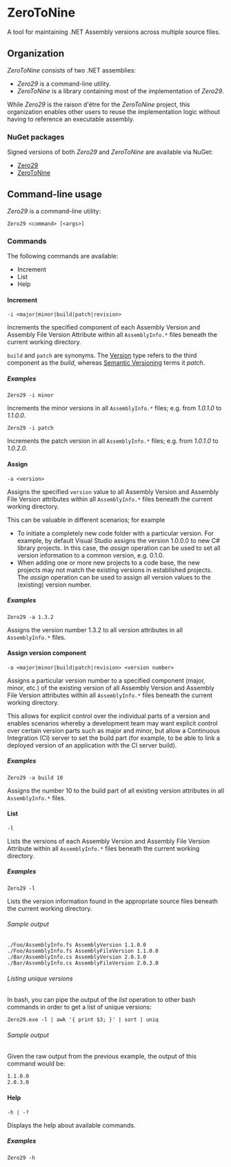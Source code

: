 # ZeroToNine

A tool for maintaining .NET Assembly versions across multiple source files.

## Organization

*ZeroToNine* consists of two .NET assemblies:

- *Zero29* is a command-line utility.
- *ZeroToNine* is a library containing most of the implementation of *Zero29*.

While *Zero29* is the raison d'être for the *ZeroToNine* project, this organization enables other users to reuse the implementation logic without having to reference an executable assembly.

### NuGet packages

Signed versions of both *Zero29* and *ZeroToNine* are available via NuGet:

- [Zero29](https://www.nuget.org/packages/Zero29)
- [ZeroToNine](https://www.nuget.org/packages/ZeroToNine) 

## Command-line usage

*Zero29* is a command-line utility:

```
Zero29 <command> [<args>]
```

### Commands

The following commands are available:

- Increment
- List
- Help

#### Increment 

```
-i <major|minor|build|patch|revision>
```

Increments the specified component of each Assembly Version and Assembly File Version Attribute within all `AssemblyInfo.*` files beneath the current working directory.

`build` and `patch` are synonyms. The [Version](http://msdn.microsoft.com/en-us/library/system.version.aspx) type refers to the third component as the *build*, whereas [Semantic Versioning](http://semver.org) terms it *patch*.

##### Examples

```
Zero29 -i minor
```

Increments the minor versions in all `AssemblyInfo.*` files; e.g. from *1.0.1.0* to *1.1.0.0*.

```
Zero29 -i patch
```

Increments the patch version in all `AssemblyInfo.*` files; e.g. from *1.0.1.0* to *1.0.2.0*.

#### Assign

```
-a <version>
```

Assigns the specified `version` value to all Assembly Version and Assembly File Version attributes within all `AssemblyInfo.*` files beneath the current working directory.

This can be valuable in different scenarios; for example

- To initiate a completely new code folder with a particular version. For example, by default Visual Studio assigns the version 1.0.0.0 to new C# library projects. In this case, the *assign* operation can be used to set all version information to a common version, e.g. 0.1.0.
- When adding one or more new projects to a code base, the new projects may not match the existing versions in established projects. The *assign* operation can be used to assign all version values to the (existing) version number.

##### Examples

```
Zero29 -a 1.3.2
```

Assigns the version number 1.3.2 to all version attributes in all `AssemblyInfo.*` files. 

#### Assign version component

```
-a <major|minor|build|patch|revision> <version number>
```

Assigns a particular version number to a specified component (major, minor, etc.) of the existing version of all Assembly Version and Assembly File Version attributes within all `AssemblyInfo.*` files beneath the current working directory.

This allows for explicit control over the individual parts of a version and enables scenarios whereby a development team may want explicit control over certain version parts such as major and minor, but allow a Continuous Integration (CI) server to set the build part (for example, to be able to link a deployed version of an application with the CI server build).

##### Examples

```
Zero29 -a build 10
```

Assigns the number 10 to the build part of all existing version attributes in all `AssemblyInfo.*` files. 


#### List

```
-l
```

Lists the versions of each Assembly Version and Assembly File Version Attribute within all `AssemblyInfo.*` files beneath the current working directory.

##### Examples

```
Zero29 -l
```

Lists the version information found in the appropriate source files beneath the current working directory.

###### Sample output

```
./Foo/AssemblyInfo.fs AssemblyVersion 1.1.0.0
./Foo/AssemblyInfo.fs AssemblyFileVersion 1.1.0.0
./Bar/AssemblyInfo.cs AssemblyVersion 2.0.3.0
./Bar/AssemblyInfo.cs AssemblyFileVersion 2.0.3.0
```

###### Listing unique versions

In bash, you can pipe the output of the *list* operation to other bash commands in order to get a list of unique versions:

```
Zero29.exe -l | awk '{ print $3; }' | sort | uniq
```

###### Sample output

Given the raw output from the previous example, the output of this command would be:

```
1.1.0.0
2.0.3.0
```

#### Help

```
-h | -?
```

Displays the help about available commands.

##### Examples

```
Zero29 -h
```
